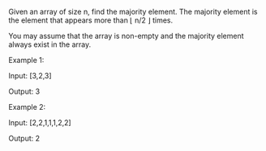 Given an array of size n, find the majority element. The majority element is the element that appears more than ⌊ n/2 ⌋ times.

You may assume that the array is non-empty and the majority element always exist in the array.


Example 1:

Input: [3,2,3]

Output: 3

Example 2:


Input: [2,2,1,1,1,2,2]

Output: 2